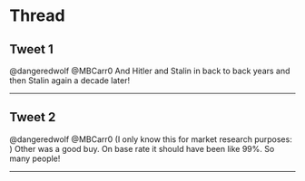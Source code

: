 # Thread

## Tweet 1

@dangeredwolf @MBCarr0 And Hitler and Stalin in back to back years and then Stalin again a decade later!

---

## Tweet 2

@dangeredwolf @MBCarr0 (I only know this for market research purposes: ) Other was a good buy. On base rate it should have been like 99%. So many people!

---

